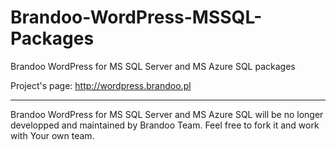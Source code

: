 Brandoo-WordPress-MSSQL-Packages
================================

Brandoo WordPress for MS SQL Server and MS Azure SQL packages

Project's page: http://wordpress.brandoo.pl

---
Brandoo WordPress for MS SQL Server and MS Azure SQL will be no longer developped and maintained by Brandoo Team. Feel free to fork it and work with Your own team.

